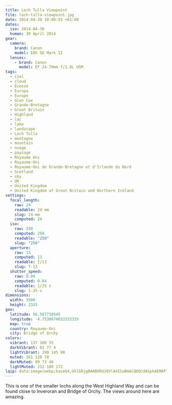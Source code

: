 ```yaml
---
title: Loch Tulla Viewpoint
file: loch-tulla-viewpoint.jpg
date: 2014-04-30 18:08:55 +01:00
dates:
  iso: 2014-04-30
  human: 30 April 2014
gear:
  camera:
    brand: Canon
    model: EOS 5D Mark II
  lenses:
    - brand: Canon
      model: EF 24-70mm f/2.8L USM
tags:
  - ciel
  - cloud
  - Écosse
  - Europa
  - Europe
  - Glen Coe
  - Grande-Bretagne
  - Great Britain
  - Highland
  - lac
  - lake
  - landscape
  - Loch Tulla
  - montagne
  - mountain
  - nuage
  - paysage
  - Royaume Uni
  - Royaume-Uni
  - Royaume-Uni de Grande-Bretagne et d'Irlande du Nord
  - Scotland
  - sky
  - UK
  - United Kingdom
  - United Kingdom of Great Britain and Northern Ireland
settings:
  focal_length:
    raw: 24
    readable: 24 mm
    slug: 24-mm
    computed: 24
  iso:
    raw: 250
    computed: 250
    readable: "250"
    slug: "250"
  aperture:
    raw: 13
    computed: 13
    readable: ƒ/13
    slug: f-13
  shutter_speed:
    raw: 0.04
    computed: 0.04
    readable: 1/25 s
    slug: 1-25-s
dimensions:
  width: 3500
  height: 2333
geo:
  latitude: 56.567738545
  longitude: -4.7538674033333335
  map: true
  country: Royaume-Uni
  city: Bridge of Orchy
colors:
  vibrant: 137 100 55
  darkVibrant: 81 77 4
  lightVibrant: 190 145 98
  muted: 161 120 78
  darkMuted: 99 73 46
  lightMuted: 212 180 172
lqip: data:image/webp;base64,UklGRjgBAABXRUJQVlA4ICwBAACQDQCdASpkAEMAP12Yu1i4v6ajuLXsA/AriWUA0nbf/T/z94C1txvK5mcNZRk2W3qbbLts5mE+268SUyOfjbAdpjEsjUu3bOMW75aoUOy7hPJIHyNO0KtCcjPwd4t0JbQiSz3Ge2NrAIRlKF9FNl1MJxSFSCAA/u16N/ecGRxd8hVmaZn1CY4E/JDmtlusVkKirwE53HeYNmd7KzHsN3F5fX2GrpH2FJ4V054hp5XCUdIogEFgMIlcc5x6/9NYq/V1dgcga0MWHyMilljJCxeeVi27HAISxZ+qxj1+WLWHEC9V7SIGcAdwT0hNQ82w72fclo6zNGF9yxwiYM0mvmJGVKx4Cdt4utR7oL+FPun2ORzmt7HcOjZtgaVpT+4XRatR4XvpNqyEdikYAAA=
---
```


This is one of the smaller lochs along the West Highland Way and can be found close to Inveroran and Bridge of Orchy. The views around here are amazing.
